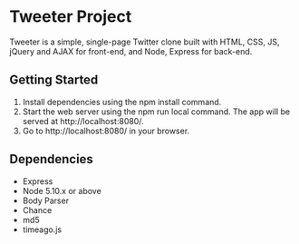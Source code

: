 # Tweeter Project

Tweeter is a simple, single-page Twitter clone built with HTML, CSS, JS, jQuery and AJAX for front-end, and Node, Express for back-end.

## Getting Started

1. Install dependencies using the npm install command.
2. Start the web server using the npm run local command. The app will be served at http://localhost:8080/.
3. Go to http://localhost:8080/ in your browser.

## Dependencies

- Express
- Node 5.10.x or above
- Body Parser
- Chance
- md5
- timeago.js
